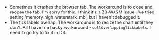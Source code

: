 * Sometimes it crashes the browser tab. The workaround is to close and reopen the tab. I'm sorry for this. I think it's a Z3-WASM issue. I've tried setting 'memory_high_watermark_mb', but I haven't debugged it. 
* The tick labels overlap. The workaround is to resize the chart until they don't. All I have is a hacky workaround - `cullOverlappingTickLabels`. I need to go try to fix it in D3.